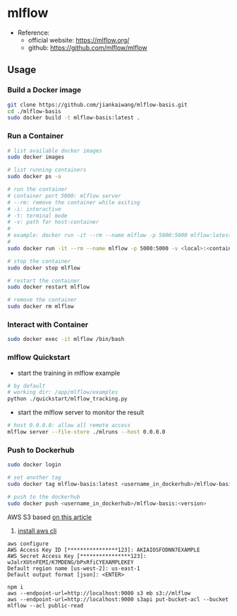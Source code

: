 # mlflow



* Reference:
    * official website: https://mlflow.org/
    * github: https://github.com/mlflow/mlflow



## Usage



### Build a Docker image

```sh
git clone https://github.com/jiankaiwang/mlflow-basis.git
cd ./mlflow-basis
sudo docker build -t mlflow-basis:latest .
```



### Run a Container

```sh
# list available docker images
sudo docker images

# list running containers
sudo docker ps -a

# run the container
# container port 5000: mlflow server
# --rm: remove the container while exiting
# -i: interactive
# -t: terminal mode
# -v: path for host:container
#
# example: docker run -it --rm --name mlflow -p 5000:5000 mlflow:latest
#
sudo docker run -it --rm --name mlflow -p 5000:5000 -v <local>:<container> mlflow-basis:latest

# stop the container
sudo docker stop mlflow

# restart the container
sudo docker restart mlflow

# remove the container
sudo docker rm mlflow
```



### Interact with Container

```sh
sudo docker exec -it mlflow /bin/bash
```



### mlflow Quickstart

* start the training in mlflow example

```sh
# by default
# working dir: /app/mlflow/examples
python ./quickstart/mlflow_tracking.py
```

* start the mlflow server to monitor the result

```sh
# host 0.0.0.0: allow all remote access
mlflow server --file-store ./mlruns --host 0.0.0.0
```



### Push to Dockerhub

```sh
sudo docker login

# set another tag
sudo docker tag mlflow-basis:latest <username_in_dockerhub>/mlflow-basis:<version>

# push to the dockerhub
sudo docker push <username_in_dockerhub>/mlflow-basis:<version>
```


AWS S3 based [on this article ](https://dev.to/goodidea/how-to-fake-aws-locally-with-localstack-27me)


1. [install aws cli](https://aws.amazon.com/cli/)


```
aws configure
AWS Access Key ID [****************123]: AKIAIOSFODNN7EXAMPLE
AWS Secret Access Key [****************123]: wJalrXUtnFEMI/K7MDENG/bPxRfiCYEXAMPLEKEY
Default region name [us-west-2]: us-east-1
Default output format [json]: <ENTER>
```


```shell
npm i
aws --endpoint-url=http://localhost:9000 s3 mb s3://mlflow
aws --endpoint-url=http://localhost:9000 s3api put-bucket-acl --bucket mlflow --acl public-read
```


